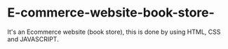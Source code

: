 # E-commerce-website-book-store-
It's an Ecommerce website (book store), this is done by using HTML, CSS and JAVASCRIPT.
